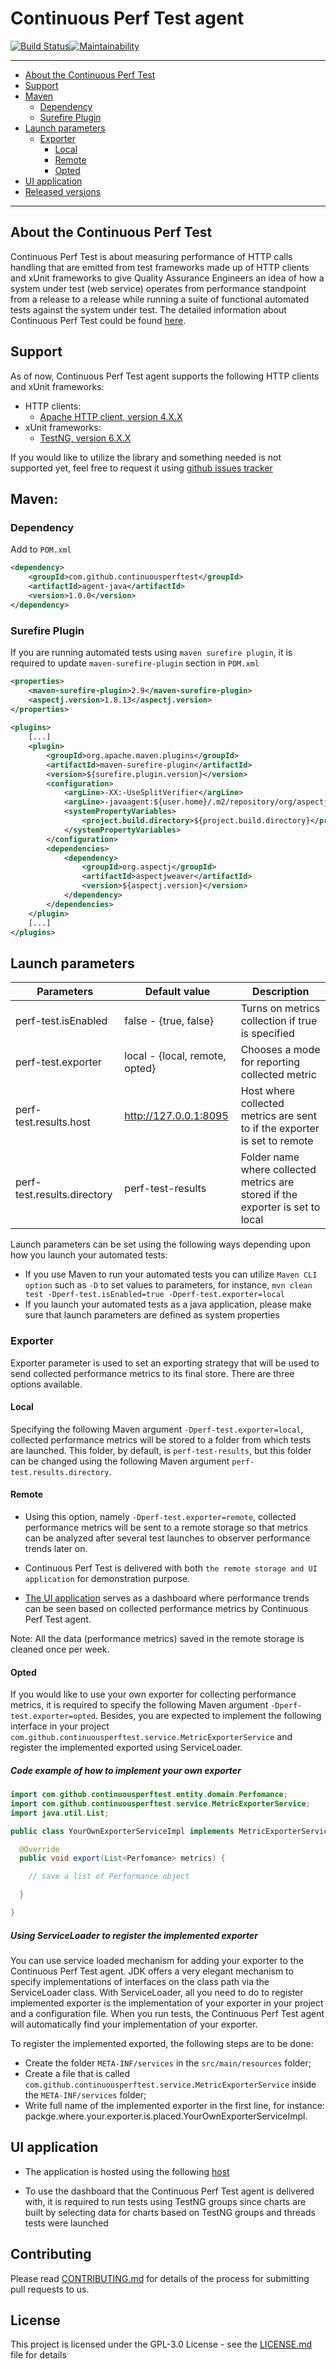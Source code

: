 # Continuous Perf Test agent

[![Build Status](https://travis-ci.org/continuousperftest/agent-java.svg?branch=master)](https://travis-ci.org/continuousperftest/agent-java)[![Maintainability](https://api.codeclimate.com/v1/badges/db073d11f43ce2552fe5/maintainability)](https://codeclimate.com/github/continuousperftest/agent-java/maintainability)

---
- [About the Continuous Perf Test](https://github.com/continuousperftest/agent-java#about-the-continuous-perf-test)
- [Support](https://github.com/continuousperftest/agent-java#support)
- [Maven](https://github.com/continuousperftest/agent-java#maven)
  - [Dependency](https://github.com/continuousperftest/agent-java#dependency)
  - [Surefire Plugin](https://github.com/continuousperftest/agent-java#surefire-plugin)
- [Launch parameters](https://github.com/continuousperftest/agent-java#launch-parameters)
  - [Exporter](https://github.com/continuousperftest/agent-java#exporter)
  	- [Local](https://github.com/continuousperftest/agent-java#local)
  	- [Remote](https://github.com/continuousperftest/agent-java#remote)
  	- [Opted](https://github.com/continuousperftest/agent-java#opted)
- [UI application](https://github.com/continuousperftest/agent-java#ui-application)
- [Released versions](https://github.com/continuousperftest/agent-java/blob/master/CHANGES.md)
---


## About the Continuous Perf Test

Continuous Perf Test is about measuring performance of HTTP calls handling that are emitted from test frameworks made up of HTTP clients and xUnit frameworks to give Quality Assurance Engineers an idea of how a system under test (web service) operates from performance standpoint from a release to a release while running a suite of functional automated tests against the system under test. The detailed information about Continuous Perf Test could be found [here](https://www.linkedin.com/pulse/continuous-perf-test-aleh-struneuski).


## Support

As of now, Continuous Perf Test agent supports the following HTTP clients and xUnit frameworks:

-	HTTP clients:
	-	[Apache HTTP client, version 4.X.X](https://hc.apache.org/httpcomponents-client-ga)
-	xUnit frameworks:
	- 	[TestNG, version 6.X.X](https://testng.org/doc/index.html)

If you would like to utilize the library and something needed is not supported yet, feel free to request it using [github issues tracker](https://github.com/continuousperftest/agent-java/issues)


## Maven:

### Dependency

Add to `POM.xml`

```xml
<dependency>
    <groupId>com.github.continuousperftest</groupId>
    <artifactId>agent-java</artifactId>
    <version>1.0.0</version>
</dependency>
```

### Surefire Plugin

If you are running automated tests using `maven surefire plugin`, it is required to update `maven-surefire-plugin` section in `POM.xml`

```xml
<properties>
	<maven-surefire-plugin>2.9</maven-surefire-plugin>
	<aspectj.version>1.8.13</aspectj.version>
</properties>
	
<plugins>
    [...]
	<plugin>
		<groupId>org.apache.maven.plugins</groupId>
		<artifactId>maven-surefire-plugin</artifactId>
		<version>${surefire.plugin.version}</version>
		<configuration>
			<argLine>-XX:-UseSplitVerifier</argLine>
			<argLine>-javaagent:${user.home}/.m2/repository/org/aspectj/aspectjweaver/${aspectj.version}/aspectjweaver-${aspectj.version}.jar</argLine>
			<systemPropertyVariables>
				<project.build.directory>${project.build.directory}</project.build.directory>
			</systemPropertyVariables>
		</configuration>
		<dependencies>
			<dependency>
				<groupId>org.aspectj</groupId>
				<artifactId>aspectjweaver</artifactId>
				<version>${aspectj.version}</version>
			</dependency>
		</dependencies>
	</plugin>
    [...]
</plugins>
```


## Launch parameters

| 	      **Parameters**      	|       **Default value**       |        						**Description**        		                   |
|-------------------------------|-------------------------------|------------------------------------------------------------------------------|
| perf-test.isEnabled    		|false - {true, false}          |Turns on metrics collection if true is specified							   |
| perf-test.exporter     		|local - {local, remote, opted} |Chooses a mode for reporting collected metric   							   |
| perf-test.results.host 		|http://127.0.0.1:8095          |Host where collected metrics are sent to if the exporter is set to remote     |                  
| perf-test.results.directory   |perf-test-results              |Folder name where collected metrics are stored if the exporter is set to local|  


Launch parameters can be set using the following ways depending upon how you launch your automated tests:
-	If you use Maven to run your automated tests you can utilize `Maven CLI option` such as `-D` to set values to parameters, for instance, `mvn clean test -Dperf-test.isEnabled=true -Dperf-test.exporter=local`
-	If you launch your automated tests as a java application, please make sure that launch parameters are defined as system properties

### Exporter

Exporter parameter is used to set an exporting strategy that will be used to send collected performance metrics to its final store. There are three options available.

#### Local

Specifying the following Maven argument `-Dperf-test.exporter=local`, collected performance metrics will be stored to a folder from which tests are launched.
This folder, by default, is `perf-test-results`, but this folder can be changed using the following Maven argument `perf-test.results.directory`.

#### Remote

- Using this option, namely `-Dperf-test.exporter=remote`, collected performance metrics will be sent to a remote storage so that metrics can be analyzed after several test launches to observer performance trends later on.

- Continuous Perf Test is delivered with both `the remote storage and UI application` for demonstration purpose.

- [The UI application](http://52.202.21.1) serves as a dashboard where performance trends can be seen based on collected performance metrics by Continuous Perf Test agent.

Note: All the data (performance metrics) saved in the remote storage is cleaned once per week.

#### Opted

If you would like to use your own exporter for collecting performance metrics, it is required to specify the following Maven argument `-Dperf-test.exporter=opted`.
Besides, you are expected to implement the following interface in your project `com.github.continuousperftest.service.MetricExporterService` and register the implemented exported using ServiceLoader.

##### Code example of how to implement your own exporter

```java
import com.github.continuousperftest.entity.domain.Perfomance;
import com.github.continuousperftest.service.MetricExporterService;
import java.util.List;

public class YourOwnExporterServiceImpl implements MetricExporterService {

  @Override
  public void export(List<Perfomance> metrics) {

    // save a list of Performance object

  }

}
```

##### Using ServiceLoader to register the implemented exporter

You can use service loaded mechanism for adding your exporter to the Continuous Perf Test agent. JDK offers a very elegant mechanism to specify implementations of interfaces on the class path via the ServiceLoader class. With ServiceLoader, all you need to do to register implemented exporter is the implementation of your exporter in your project and a configuration file. When you run tests, the Continuous Perf Test agent will automatically find your implementation of your exporter. 

To register the implemented exported, the following steps are to be done:
- Create the folder `META-INF/services` in the `src/main/resources` folder;
- Create a file that is called `com.github.continuousperftest.service.MetricExporterService` inside the `META-INF/services` folder;
- Write full name of the implemented exporter in the first line, for instance:  packge.where.your.exporter.is.placed.YourOwnExporterServiceImpl.


## UI application

- The application is hosted using the following [host](http://52.202.21.1)

- To use the dashboard that the Continuous Perf Test agent is delivered with, it is required to run tests using TestNG groups since charts are built by selecting data for charts based on TestNG groups and threads tests were launched


## Contributing

Please read [CONTRIBUTING.md](https://github.com/continuousperftest/agent-java/blob/master/CONTRIBUTING.md) for details of the process for submitting pull requests to us.


## License

This project is licensed under the GPL-3.0 License - see the [LICENSE.md](https://github.com/continuousperftest/agent-java/blob/master/LICENSE) file for details